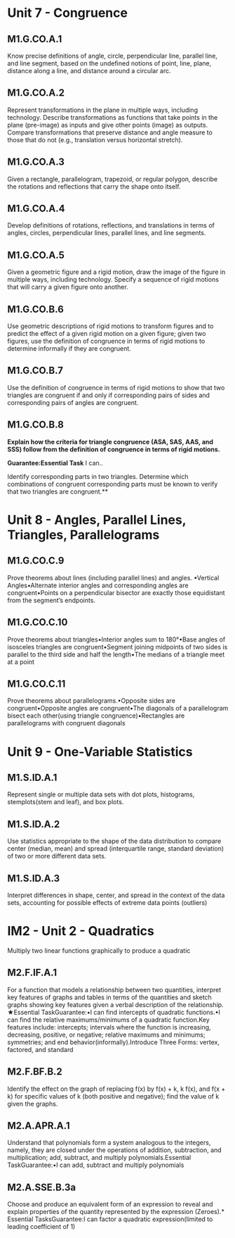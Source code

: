# Unit 7 - Congruence

## M1.G.CO.A.1
Know precise definitions of angle, circle, perpendicular line, parallel line, and line segment, based on the undefined notions of point, line, plane, distance along a line, and distance around a circular arc.

## M1.G.CO.A.2
Represent transformations in the plane in multiple ways, including technology. Describe transformations as functions that take points in the plane (pre-image) as inputs and give other points (image) as outputs. Compare transformations that preserve distance and angle measure to those that do not (e.g., translation versus horizontal stretch).

## M1.G.CO.A.3
Given a rectangle, parallelogram, trapezoid, or regular polygon, describe the rotations and reflections that carry the shape onto itself.

## M1.G.CO.A.4
Develop definitions of rotations, reflections, and translations in terms of angles, circles, perpendicular lines, parallel lines, and line segments.

## M1.G.CO.A.5
Given a geometric figure and a rigid motion, draw the image of the figure in multiple ways, including technology. Specify a sequence of rigid motions that will carry a given figure onto another.

## M1.G.CO.B.6
Use geometric descriptions of rigid motions to transform figures and to predict the effect of a given rigid motion on a given figure; given two figures, use the definition of congruence in terms of rigid motions to determine informally if they are congruent.

## M1.G.CO.B.7
Use the definition of congruence in terms of rigid motions to show that two triangles are congruent if and only if corresponding pairs of sides and corresponding pairs of angles are congruent.

## M1.G.CO.B.8

**Explain how the criteria for triangle congruence (ASA, SAS, AAS, and SSS) follow from the definition of congruence in terms of rigid motions.**

**Guarantee:Essential Task**
I can.. 
>
Identify corresponding parts in two triangles.
Determine which combinations of congruent corresponding parts must be known to verify that two triangles are congruent.**

# Unit 8 - Angles, Parallel Lines, Triangles, Parallelograms

## M1.G.CO.C.9
Prove theorems about lines (including parallel lines) and angles. •Vertical Angles•Alternate interior angles and corresponding angles are congruent•Points on a perpendicular bisector are exactly those equidistant from the segment’s endpoints.

## M1.G.CO.C.10
Prove theorems about triangles•Interior angles sum to 180°•Base angles of isosceles triangles are congruent•Segment joining midpoints of two sides is parallel to the third side and half the length•The medians of a triangle meet at a point

## M1.G.CO.C.11
Prove theorems about parallelograms.•Opposite sides are congruent•Opposite angles are congruent•The diagonals of a parallelogram bisect each other(using triangle congruence)•Rectangles are parallelograms with congruent diagonals

# Unit 9 - One-Variable Statistics

## M1.S.ID.A.1
Represent single or multiple data sets with dot plots, histograms, stemplots(stem and leaf), and box plots.

## M1.S.ID.A.2
Use statistics appropriate to the shape of the data distribution to compare center (median, mean) and spread (interquartile range, standard deviation) of two or more different data sets.

## M1.S.ID.A.3
Interpret differences in shape, center, and spread in the context of the data sets, accounting for possible effects of extreme data points (outliers)

# IM2 - Unit 2 - Quadratics

Multiply two linear functions graphically to produce a quadratic

## M2.F.IF.A.1
For a function that models a relationship between two quantities, interpret key features of graphs and tables in terms of the quantities and sketch graphs showing key features given a verbal description of the relationship. ★Essential TaskGuarantee:•I can find intercepts of quadratic functions.•I can find the relative maximums/minimums of a quadratic function.Key features include: intercepts; intervals where the function is increasing, decreasing, positive, or negative; relative maximums and minimums; symmetries; and end behavior(informally).Introduce Three Forms: vertex, factored, and standard

## M2.F.BF.B.2
Identify the effect on the graph of replacing f(x) by f(x) + k, k f(x), and f(x + k) for specific values of k (both positive and negative); find the value of k given the graphs.

## M2.A.APR.A.1
Understand that polynomials form a system analogous to the integers, namely, they are closed under the operations of addition, subtraction, and multiplication; add, subtract, and multiply polynomials.Essential TaskGuarantee:•I can add, subtract and multiply polynomials

## M2.A.SSE.B.3a
Choose and produce an equivalent form of an expression to reveal and explain properties of the quantity represented by the expression (Zeroes).* Essential TasksGuarantee:I can factor a quadratic expression(limited to leading coefficient of 1)